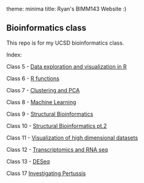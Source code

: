 
theme: minima
title: Ryan's BIMM143 Website :)
## Bioinformatics class

This repo is for my UCSD bioinformatics class.

Index: 

Class 5 - [Data exploration and visualization in R](https://github.com/whatryan/whatryan.github.io/tree/main/Class%205)

Class 6 - [R functions](https://github.com/whatryan/whatryan.github.io/tree/main/Rfunctions_Class06)

Class 7 - [Clustering and PCA](https://github.com/whatryan/whatryan.github.io/blob/main/Class07/Class07.html)

Class 8 - [Machine Learning](https://github.com/whatryan/whatryan.github.io/tree/main/Class%208)

Class 9 - [Structural Bioinformatics](https://github.com/whatryan/whatryan.github.io/tree/main/Class%2009)

Class 10 - [Structural Bioinformatics pt.2](https://github.com/whatryan/whatryan.github.io/tree/main/Class10)

Class 11 - [Visualization of high dimensional datasets](https://github.com/whatryan/whatryan.github.io/tree/main/Class11)

Class 12 - [Transcriptomics and RNA seq](https://github.com/whatryan/whatryan.github.io/tree/main/Class12/Class12_files)

Class 13 - [DESeq](https://github.com/whatryan/whatryan.github.io/tree/main/Class13)

Class 17 [Investigating Pertussis](https://github.com/whatryan/whatryan.github.io/tree/main/Class17)
